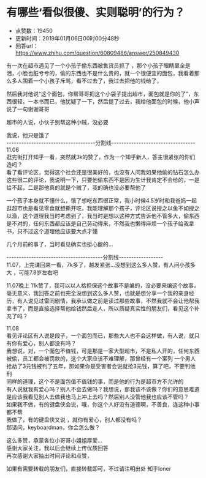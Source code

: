 # 有哪些‘看似很傻、实则聪明’的行为？
- 点赞数：19450
- 更新时间：2019年01月06日00时00分48秒
- 回答url：https://www.zhihu.com/question/60809486/answer/250849430
<body>
 <p data-pid="O630jdol">有一次在超市遇见了一个小孩子偷东西被售货员抓了 ，那个小孩子眼睛里全是泪，小脸也脏兮兮的，偷的东西也不是什么贵的，就一个很便宜的面包，我看着那么多人围着一个小孩子斥骂，看不过去了，我过去把他的钱给了，</p>
 <p data-pid="90PTDndw">然后我对他说“这个面包，你帮哥哥把这个小袋子提出超市，面包就是你的了”，东西很轻，一本书而已，他犹疑了一下，然后提了过去，我给他面包的时候，他小声说了一句谢谢哥哥</p>
 <p data-pid="xxK44idY">超市的人说，小伙子别帮这种小贼，没必要</p>
 <p data-pid="2RNEweqK">我说，他只是饿了<br>
  ------------------------------------分割线----------------------------------<br>
  11.06<br>
  逛完街打开知乎一看，突然就3k的赞了，作为一个知乎新人，答主很紧张的你们造吗？<br>
  看了看评论区，觉得这个社会还是很美好的，也没有人问我如果他偷的钻石怎么办这些很二的评论，我说明一下，只要他偷东西不是因为生计我肯定不会给的，一是给不起，二是那他真的就是个贼了，我的确也没必要帮他了</p>
 <p data-pid="5FmW42bI">一个孩子本身就不懂什么，饿了想吃东西很正常，我小时候4.5岁时和我爸妈一起逛超市也是看见零食就想撕开吃，我能理解那个孩子，评论区说授之以鱼不如授之以渔，这个道理我当时考虑到了，我当时是想以这种方式告诉他不管多大，偷东西是不对的，任何东西都应该是自己劳动得来，不然我也懒得麻烦一个孩子给我拿书，只不过这个道理他应该要大点才懂</p>
 <p data-pid="fH3j1soH">几个月前的事了，当时看见确实也挺心酸的…</p>
 <p data-pid="S8Kwedwr">---------------------------------------分割线------------------<br>
  11.07，上完课回来一看，7k多了，越发紧张…没想到这么多人赞，有人问小孩多大 ，可能7.8岁左右吧</p>
 <p data-pid="ZvBIn8Te">11.07晚上 11k赞了，我可以以人格担保这个故事不是编的，没必要来编这个故事，毫无意义，我回答之前也完全没想到这么多人赞，也就是想分享一个我的亲身经历，有人说见过雷同剧情，我承认做之前是读过那些故事，不然我就不会让他帮我拿书了，而是直接选择帮他给钱然后走人，所以质疑真实性的朋友们，看见这个补充了吗？</p>
 <p data-pid="dfMDfkfA">11.08<br>
  看见评论区有人说是段子，一个面包而已，那些大人也不会这样做，有人说，就只有你有爱心，别人都没有吗？<br>
  我想说，对，一个面包不值钱，可是那是一家大型超市，不是私人开的，任何东西被偷，员工都会被罚款的，这个大家应该不难理解，那曾经有一个案列 一个男人抢劫了3元钱被判了五年，那如果你是受害者会说就抢3元钱，算了吧，不要判他刑<br>
  同样的道理，这个不是面包值不值钱的事，而是他的行为是超市方不允许的<br>
  有人说就我有爱心吗？别人不会去做吗？我想说，那我该不该做？你们的意思难道是应该我看见别人去做我也马上冲上去吗？然后别人没管他我也应该不管吗？<br>
  如果我不做，有的键盘侠会说，哦，你这个人好没有道德啊，不善良，连这种小事都不帮<br>
  我做了，有的键盘侠又说 ，就你有爱心，别人都没有吗？<br>
  那请问，keyboardman，你会怎么做？</p>
 <p data-pid="lrOmNLe5">这么多赞，承蒙各位小哥哥小姐姐厚爱…<br>
  感谢大家关注，我以后会继续上传优质回答<br>
  再次感谢大家抽出时间评论和点赞，</p>
 <p data-pid="IwbA68wu">如果有需要转载的朋友们，直接转载即可，不过请注明出处 知乎loner</p>
</body>